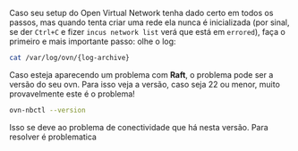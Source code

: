 Caso seu setup do Open Virtual Network tenha dado certo em todos os passos, mas quando tenta criar uma rede ela nunca é inicializada (por sinal, se der `Ctrl+C` e fizer `incus network list` verá que está em `errored`), faça o primeiro e mais importante passo: olhe o log:
```sh
cat /var/log/ovn/{log-archive}
```

Caso esteja aparecendo um problema com **Raft**, o problema pode ser a versão do seu ovn. Para isso veja a versão, caso seja 22 ou menor, muito provavelmente este é o problema!
```sh
ovn-nbctl --version
```
Isso se deve ao problema de conectividade que há nesta versão.
Para resolver é problematica